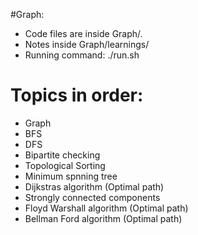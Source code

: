 #Graph:

* Code files are inside Graph/. 
* Notes inside Graph/learnings/
* Running command: ./run.sh


# Topics in order:
  * Graph
  * BFS
  * DFS 
  * Bipartite checking
  * Topological Sorting
  * Minimum spnning tree
  * Dijkstras algorithm (Optimal path)
  * Strongly connected components
  * Floyd Warshall algorithm (Optimal path)
  * Bellman Ford algorithm (Optimal path)
